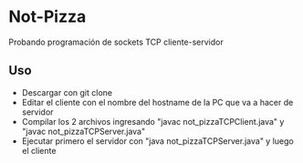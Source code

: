 ﻿# Not-Pizza
Probando programación de sockets TCP cliente-servidor

## Uso
- Descargar con git clone
- Editar el cliente con el nombre del hostname de la PC que va a hacer de servidor
- Compilar los 2 archivos ingresando "javac not_pizzaTCPClient.java" y "javac not_pizzaTCPServer.java"
- Ejecutar primero el servidor con "java not_pizzaTCPServer.java" y luego el cliente